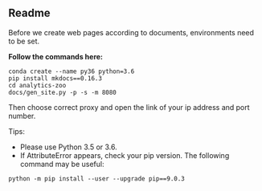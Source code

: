 ## **Readme**
Before we create web pages according to documents, environments need to be set.

**Follow the commands here:**
```
conda create --name py36 python=3.6
pip install mkdocs==0.16.3
cd analytics-zoo
docs/gen_site.py -p -s -m 8080
```
Then choose correct proxy and open the link of your ip address and port number. 

Tips:
* Please use Python 3.5 or 3.6.
* If AttributeError appears, check your pip version. The following command may be useful:

```
python -m pip install --user --upgrade pip==9.0.3
```
